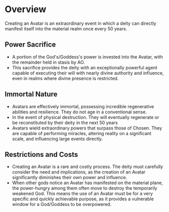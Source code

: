 # Overview

Creating an Avatar is an extraordinary event in which a deity can directly manifest itself into the material realm once every 50 years.

## Power Sacrifice

- A portion of the God's/Goddess's power is invested into the Avatar, with the remainder held in stasis by AO.
- This sacrifice provides the deity with an exceptionally powerful agent capable of executing their will with nearly divine authority and influence, even in realms where divine presence is restricted.

## Immortal Nature

- Avatars are effectively immortal, possessing incredible regenerative abilities and resilience. They do not age in a conventional sense.
- In the event of physical destruction. They will eventually regenerate or be reconstituted by their deity in the next 50 years
- Avatars wield extraordinary powers that surpass those of Chosen. They are capable of performing miracles, altering reality on a significant scale, and influencing large events directly.
## Restrictions and Costs

- Creating an Avatar is a rare and costly process. The deity must carefully consider the need and implications, as the creation of an Avatar significantly diminishes their own power and influence.
- When other gods notice an Avatar has manifested on the material plane, the power-hungry among them often move to destroy the temporarily weakened God. This means the use of an Avatar must be for a very specific and quickly achievable purpose, as it provides a vulnerable window for a God/Goddess to be overpowered.